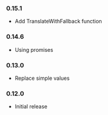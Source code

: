 ### 0.15.1
* Add TranslateWithFallback function

### 0.14.6
* Using promises

### 0.13.0
* Replace simple values

### 0.12.0
* Initial release

